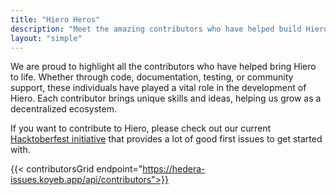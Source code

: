 ```yaml
---
title: "Hiero Heros"
description: "Meet the amazing contributors who have helped build Hiero"
layout: "simple"
---
```

We are proud to highlight all the contributors who have helped bring Hiero to life.
Whether through code, documentation, testing, or community support, these individuals have played a vital role in the development of Hiero.
Each contributor brings unique skills and ideas, helping us grow as a decentralized ecosystem.

If you want to contribute to Hiero, please check out our current [Hacktoberfest initiative](/hacktoberfest) that provides a lot of good first issues to get started with.

{{< contributorsGrid endpoint="https://hedera-issues.koyeb.app/api/contributors">}}
